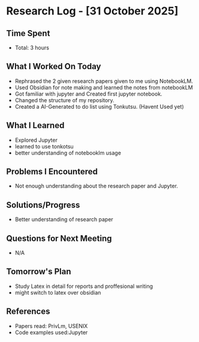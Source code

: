 # Research Log - [31 October 2025]

## Time Spent
- Total: 3 hours

## What I Worked On Today
- Rephrased the 2 given research papers given to me using NotebookLM.
- Used Obsidian for note making and learned the notes from notebookLM
- Got familiar with jupyter and Created first jupyter notebook.
- Changed the structure of my repository.
- Created a AI-Generated to do list using Tonkutsu. (Havent Used yet)

## What I Learned
- Explored Jupyter
- learned to use tonkotsu
- better understanding of notebooklm usage

## Problems I Encountered
- Not enough understanding about the research paper and Jupyter.

## Solutions/Progress
- Better understanding of research paper

## Questions for Next Meeting
- N/A

## Tomorrow's Plan
- Study Latex in detail for reports and proffesional writing
- might switch to latex over obsidian

## References
- Papers read: PrivLm, USENIX
- Code examples used:Jupyter